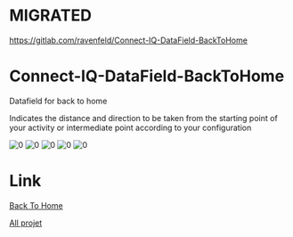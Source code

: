 # MIGRATED  
https://gitlab.com/ravenfeld/Connect-IQ-DataField-BackToHome

# Connect-IQ-DataField-BackToHome
Datafield for back to home

Indicates the distance and direction to be taken from the starting point of your activity or intermediate point according to your configuration

![0](https://github.com/ravenfeld/Connect-IQ-DataField-BackToHome/blob/develop/screenshot/0.png)
![0](https://github.com/ravenfeld/Connect-IQ-DataField-BackToHome/blob/develop/screenshot/1.png)
![0](https://github.com/ravenfeld/Connect-IQ-DataField-BackToHome/blob/develop/screenshot/2.png)
![0](https://github.com/ravenfeld/Connect-IQ-DataField-BackToHome/blob/develop/screenshot/3.png)
![0](https://github.com/ravenfeld/Connect-IQ-DataField-BackToHome/blob/develop/screenshot/4.png)


# Link
[Back To Home](https://apps.garmin.com/fr-FR/apps/952fe295-6cea-432f-b7d8-b6024d672e0e)

[All projet](https://apps.garmin.com/fr-FR/developer/9a164185-3030-48d9-9aef-f5351abe70d8/apps)
